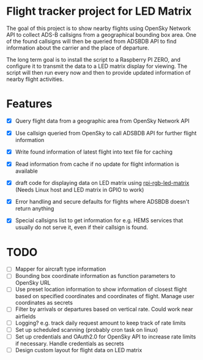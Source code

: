 # Flight tracker project for LED Matrix


The goal of this project is to show nearby flights using OpenSky Network API to collect ADS-B callsigns from a geographical bounding box area. One of the found callsigns will then be queried from ADSBDB API to find information about the carrier and the place of departure.

The long term goal is to install the script to a Raspberry PI ZERO, and configure it to transmit the data to a LED matrix display for viewing. The script will then run every now and then to provide updated information of nearby flight activities.


# Features

- [x]  Query flight data from a geographic area from OpenSky Network API
- [x] Use callsign queried from OpenSky to call ADSBDB API for further flight information
- [x] Write found information of latest flight into text file for caching
- [x] Read information from cache if no update for flight information is available
- [x] draft code for displaying data on LED matrix using [rpi-rgb-led-matrix](https://github.com/hzeller/rpi-rgb-led-matrix) (Needs Linux host and LED matrix in GPIO to work)
- [x] Error handling and secure defaults for flights where ADSBDB doesn't return anything
- [x] Special callsigns list to get information for e.g. HEMS services that usually do not serve it, even if their callsign is found.


# TODO

- [ ] Mapper for aircraft type information
- [ ] Bounding box coordinate information as function parameters to OpenSky URL
- [ ] Use preset location information to show information of closest flight based on specified coordinates and coordinates of flight. Manage user coordinates as secrets
- [ ] Filter by arrivals or departures based on vertical rate. Could work near airfields
- [ ] Logging? e.g. track daily request amount to keep track of rate limits
- [ ] Set up scheduled scanning (probably cron task on linux)
- [ ] Set up credentials and OAuth2.0 for OpenSky API to increase rate limits if necessary. Handle credentials as secrets
- [ ] Design custom layout for flight data on LED matrix